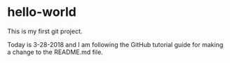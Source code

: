 # hello-world
This is my first git project.

Today is 3-28-2018 and I am following the GitHub tutorial guide for making a change to the README.md file.
